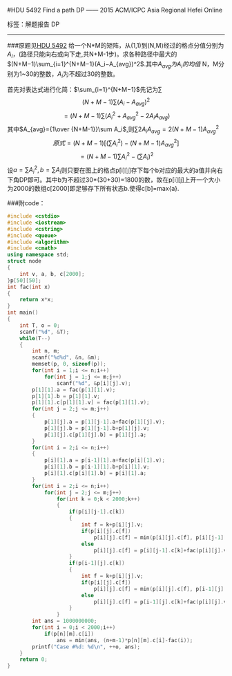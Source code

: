 ﻿#HDU 5492 Find a path DP —— 2015 ACM/ICPC Asia Regional Hefei Online

标签：解题报告 DP

---

###原题见[HDU 5492](http://acm.hdu.edu.cn/showproblem.php?pid=5492)
给一个N*M的矩阵，从(1,1)到(N,M)经过的格点分值分别为$A_i$，(路径只能向右或向下走,共N+M-1步)。求各种路径中最大的$(N+M−1)\sum_{i=1}^{N+M−1}(A_i−A_{avg})^2$.其中$A_{avg}为A_i的均值$
N，M分别为1~30的整数，$A_i$为不超过30的整数。

首先对表达式进行化简：$\sum_{i=1}^{N+M−1}$先记为$\sum$
$$(N+M−1)\sum(A_i−A_{avg})^2$$$$=(N+M−1)\sum(A_i^2+A_{avg}^2-2A_iA_{avg})$$
其中$A_{avg}={1\over {N+M-1}}\sum A_i$,则$\sum 2A_iA_{avg}=2(N+M-1)A_{avg}^2$
$$原式=(N+M−1)[(\sum A_i^2)-(N+M-1)A_{avg}^2]$$$$=(N+M−1)\sum A_i^2-(\sum A_i)^2$$设$a=\sum A_i^2,b=\sum A_i$则只要在图上的格点p[i][j]存下每个b对应的最大的a值并向右下角DP即可。其中b为不超过30*(30+30)=1800的数，故在p[i][j]上开一个大小为2000的数组c[2000]即足够存下所有状态b.使得c[b]=max{a}.

###附code：
```cpp
#include <cstdio>
#include <iostream>
#include <cstring>
#include <queue>
#include <algorithm>
#include <cmath>
using namespace std;
struct node
{
	int v, a, b, c[2000];
}p[50][50];
int fac(int x)
{
	return x*x;
}
int main()
{
	int T, o = 0;
	scanf("%d", &T);
	while(T--)
	{
		int n, m;
		scanf("%d%d", &n, &m);
		memset(p, 0, sizeof(p));
		for(int i = 1;i <= n;i++)
			for(int j = 1;j <= m;j++)
				scanf("%d", &p[i][j].v);
		p[1][1].a = fac(p[1][1].v);
		p[1][1].b = p[1][1].v;
		p[1][1].c[p[1][1].v] = fac(p[1][1].v);
		for(int j = 2;j <= m;j++)
		{
			p[1][j].a = p[1][j-1].a+fac(p[1][j].v);
			p[1][j].b = p[1][j-1].b+p[1][j].v;
			p[1][j].c[p[1][j].b] = p[1][j].a;
		}
		for(int i = 2;i <= n;i++)
		{
			p[i][1].a = p[i-1][1].a+fac(p[i][1].v);
			p[i][1].b = p[i-1][1].b+p[i][1].v;
			p[i][1].c[p[i][1].b] = p[i][1].a;
		}
		for(int i = 2;i <= n;i++)
			for(int j = 2;j <= m;j++)
				for(int k = 0;k < 2000;k++)
				{
					if(p[i][j-1].c[k])
					{
						int f = k+p[i][j].v;
						if(p[i][j].c[f])
							p[i][j].c[f] = min(p[i][j].c[f], p[i][j-1].c[k]+fac(p[i][j].v));
						else
							p[i][j].c[f] = p[i][j-1].c[k]+fac(p[i][j].v);
					}
					if(p[i-1][j].c[k])
					{
						int f = k+p[i][j].v;
						if(p[i][j].c[f])
							p[i][j].c[f] = min(p[i][j].c[f], p[i-1][j].c[k]+fac(p[i][j].v));
						else
							p[i][j].c[f] = p[i-1][j].c[k]+fac(p[i][j].v);
					}
				}
		int ans = 1000000000;
		for(int i = 0;i < 2000;i++)
			if(p[n][m].c[i])
				ans = min(ans, (n+m-1)*p[n][m].c[i]-fac(i));
		printf("Case #%d: %d\n", ++o, ans);
	}
	return 0;
}
```